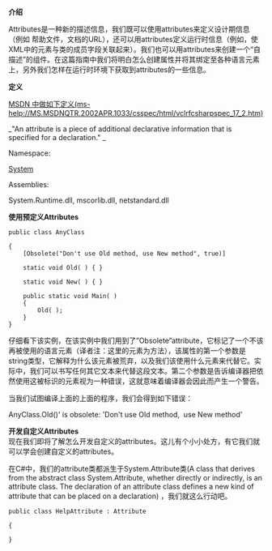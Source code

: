 **介绍**

Attributes是一种新的描述信息，我们既可以使用attributes来定义设计期信息（例如 帮助文件，文档的URL），还可以用attributes定义运行时信息（例如，使XML中的元素与类的成员字段关联起来）。我们也可以用attributes来创建一个“自描述”的组件。在这篇指南中我们将明白怎么创建属性并将其绑定至各种语言元素上，另外我们怎样在运行时环境下获取到attributes的一些信息。

**定义**

[MSDN 中做如下定义\(ms-help://MS.MSDNQTR.2002APR.1033/csspec/html/vclrfcsharpspec\_17\_2.htm\)](https://docs.microsoft.com/zh-cn/dotnet/api/system.attribute?f1url=https%3A%2F%2Fmsdn.microsoft.com%2Fquery%2Fdev15.query%3FappId%3DDev15IDEF1%26l%3DZH-CN%26k%3Dk%28System.Attribute%29;k%28SolutionItemsProject%29;k%28TargetFrameworkMoniker-.NETFramework,Version%3Dv4.6.2%29;k%28DevLang-csharp%29%26rd%3Dtrue&view=netframework-4.7.1)

_"An attribute is a piece of additional declarative information that is specified for a declaration." _

Namespace:

[System](https://docs.microsoft.com/zh-cn/dotnet/api/system?view=netframework-4.7.1)

Assemblies:

System.Runtime.dll, mscorlib.dll, netstandard.dll

**使用预定义Attributes**

```
public class AnyClass 

{
    [Obsolete("Don't use Old method, use New method", true)]

    static void Old( ) { }

    static void New( ) { }

    public static void Main( ) 
    {
        Old( );
    }
}
```

仔细看下该实例，在该实例中我们用到了”Obsolete”attribute，它标记了一个不该再被使用的语言元素（译者注：这里的元素为方法），该属性的第一个参数是string类型，它解释为什么该元素被荒弃，以及我们该使用什么元素来代替它。实际中，我们可以书写任何其它文本来代替这段文本。第二个参数是告诉编译器把依然使用这被标识的元素视为一种错误，这就意味着编译器会因此而产生一个警告。

当我们试图编译上面的上面的程序，我们会得到如下错误：

AnyClass.Old\(\)' is obsolete: 'Don't use Old method,  use New method'

**开发自定义Attributes**  
现在我们即将了解怎么开发自定义的attributes。这儿有个小小处方，有它我们就可以学会创建自定义的attributes。

在C\#中，我们的attribute类都派生于System.Attribute类\(A class that derives from the abstract class System.Attribute, whether directly or indirectly, is an attribute class. The declaration of an attribute class defines a new kind of attribute that can be placed on a declaration\) ，我们就这么行动吧。

```
public class HelpAttribute : Attribute

{

}


```



